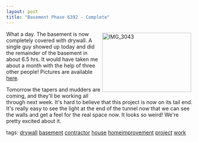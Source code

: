 ```yaml
---
layout: post
title: "Basement Phase 6392 - Complete"
---
```


<p><a title="Photo Sharing" href="http://www.flickr.com/photos/kindohm/376784580/" target="_blank"><img style="MARGIN: 5px" height="160" alt="IMG_3043" src="http://farm1.static.flickr.com/171/376784580_8ac5e53f07_m.jpg" width="240" align="right" border="0" /></a>What a day. The basement is now completely covered with drywall. A single guy showed up today and did the remainder of the basement in about 6.5 hrs. It would have taken me about a month with the help of three other people! Pictures are available <a href="http://www.flickr.com/photos/kindohm/tags/drywall/" target="_blank">here</a>. </p>
<p>Tomorrow the tapers and mudders are coming, and they'll be working all through next week. It's hard to believe that this project is now on its tail end. It's really easy to see the light at the end of the tunnel now that we can see the walls and get a feel for the real space now. It looks so weird! We're pretty excited about it.</p>
  
<p class="tags">tags: <a href="http://technorati.com/tag/drywall" target="_blank" rel="tag">drywall</a> <a href="http://technorati.com/tag/basement" target="_blank" rel="tag">basement</a> <a href="http://technorati.com/tag/contractor" target="_blank" rel="tag">contractor</a> <a href="http://technorati.com/tag/house" target="_blank" rel="tag">house</a> <a href="http://technorati.com/tag/homeimprovement" target="_blank" rel="tag">homeimprovement</a> <a href="http://technorati.com/tag/project" target="_blank" rel="tag">project</a> <a href="http://technorati.com/tag/work" target="_blank" rel="tag">work</a> </p>
 
